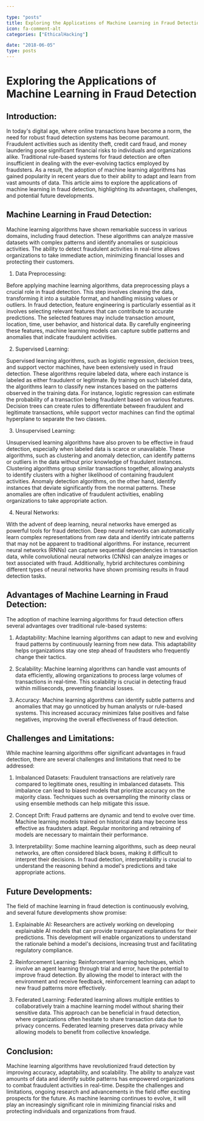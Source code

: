 ```yaml
---

type: "posts"
title: Exploring the Applications of Machine Learning in Fraud Detection
icon: fa-comment-alt
categories: ["EthicalHacking"]

date: "2018-06-05"
type: posts
---
```



# Exploring the Applications of Machine Learning in Fraud Detection

## Introduction:

In today's digital age, where online transactions have become a norm, the need for robust fraud detection systems has become paramount. Fraudulent activities such as identity theft, credit card fraud, and money laundering pose significant financial risks to individuals and organizations alike. Traditional rule-based systems for fraud detection are often insufficient in dealing with the ever-evolving tactics employed by fraudsters. As a result, the adoption of machine learning algorithms has gained popularity in recent years due to their ability to adapt and learn from vast amounts of data. This article aims to explore the applications of machine learning in fraud detection, highlighting its advantages, challenges, and potential future developments.

## Machine Learning in Fraud Detection:

Machine learning algorithms have shown remarkable success in various domains, including fraud detection. These algorithms can analyze massive datasets with complex patterns and identify anomalies or suspicious activities. The ability to detect fraudulent activities in real-time allows organizations to take immediate action, minimizing financial losses and protecting their customers.

1. Data Preprocessing:

Before applying machine learning algorithms, data preprocessing plays a crucial role in fraud detection. This step involves cleaning the data, transforming it into a suitable format, and handling missing values or outliers. In fraud detection, feature engineering is particularly essential as it involves selecting relevant features that can contribute to accurate predictions. The selected features may include transaction amount, location, time, user behavior, and historical data. By carefully engineering these features, machine learning models can capture subtle patterns and anomalies that indicate fraudulent activities.

2. Supervised Learning:

Supervised learning algorithms, such as logistic regression, decision trees, and support vector machines, have been extensively used in fraud detection. These algorithms require labeled data, where each instance is labeled as either fraudulent or legitimate. By training on such labeled data, the algorithms learn to classify new instances based on the patterns observed in the training data. For instance, logistic regression can estimate the probability of a transaction being fraudulent based on various features. Decision trees can create rules to differentiate between fraudulent and legitimate transactions, while support vector machines can find the optimal hyperplane to separate the two classes.

3. Unsupervised Learning:

Unsupervised learning algorithms have also proven to be effective in fraud detection, especially when labeled data is scarce or unavailable. These algorithms, such as clustering and anomaly detection, can identify patterns or outliers in the data without prior knowledge of fraudulent instances. Clustering algorithms group similar transactions together, allowing analysts to identify clusters with a higher likelihood of containing fraudulent activities. Anomaly detection algorithms, on the other hand, identify instances that deviate significantly from the normal patterns. These anomalies are often indicative of fraudulent activities, enabling organizations to take appropriate action.

4. Neural Networks:

With the advent of deep learning, neural networks have emerged as powerful tools for fraud detection. Deep neural networks can automatically learn complex representations from raw data and identify intricate patterns that may not be apparent to traditional algorithms. For instance, recurrent neural networks (RNNs) can capture sequential dependencies in transaction data, while convolutional neural networks (CNNs) can analyze images or text associated with fraud. Additionally, hybrid architectures combining different types of neural networks have shown promising results in fraud detection tasks.

## Advantages of Machine Learning in Fraud Detection:

The adoption of machine learning algorithms for fraud detection offers several advantages over traditional rule-based systems:

1. Adaptability: Machine learning algorithms can adapt to new and evolving fraud patterns by continuously learning from new data. This adaptability helps organizations stay one step ahead of fraudsters who frequently change their tactics.

2. Scalability: Machine learning algorithms can handle vast amounts of data efficiently, allowing organizations to process large volumes of transactions in real-time. This scalability is crucial in detecting fraud within milliseconds, preventing financial losses.

3. Accuracy: Machine learning algorithms can identify subtle patterns and anomalies that may go unnoticed by human analysts or rule-based systems. This increased accuracy minimizes false positives and false negatives, improving the overall effectiveness of fraud detection.

## Challenges and Limitations:

While machine learning algorithms offer significant advantages in fraud detection, there are several challenges and limitations that need to be addressed:

1. Imbalanced Datasets: Fraudulent transactions are relatively rare compared to legitimate ones, resulting in imbalanced datasets. This imbalance can lead to biased models that prioritize accuracy on the majority class. Techniques such as oversampling the minority class or using ensemble methods can help mitigate this issue.

2. Concept Drift: Fraud patterns are dynamic and tend to evolve over time. Machine learning models trained on historical data may become less effective as fraudsters adapt. Regular monitoring and retraining of models are necessary to maintain their performance.

3. Interpretability: Some machine learning algorithms, such as deep neural networks, are often considered black boxes, making it difficult to interpret their decisions. In fraud detection, interpretability is crucial to understand the reasoning behind a model's predictions and take appropriate actions.

## Future Developments:

The field of machine learning in fraud detection is continuously evolving, and several future developments show promise:

1. Explainable AI: Researchers are actively working on developing explainable AI models that can provide transparent explanations for their predictions. This development will enable organizations to understand the rationale behind a model's decisions, increasing trust and facilitating regulatory compliance.

2. Reinforcement Learning: Reinforcement learning techniques, which involve an agent learning through trial and error, have the potential to improve fraud detection. By allowing the model to interact with the environment and receive feedback, reinforcement learning can adapt to new fraud patterns more effectively.

3. Federated Learning: Federated learning allows multiple entities to collaboratively train a machine learning model without sharing their sensitive data. This approach can be beneficial in fraud detection, where organizations often hesitate to share transaction data due to privacy concerns. Federated learning preserves data privacy while allowing models to benefit from collective knowledge.

## Conclusion:

Machine learning algorithms have revolutionized fraud detection by improving accuracy, adaptability, and scalability. The ability to analyze vast amounts of data and identify subtle patterns has empowered organizations to combat fraudulent activities in real-time. Despite the challenges and limitations, ongoing research and advancements in the field offer exciting prospects for the future. As machine learning continues to evolve, it will play an increasingly significant role in minimizing financial risks and protecting individuals and organizations from fraud.
